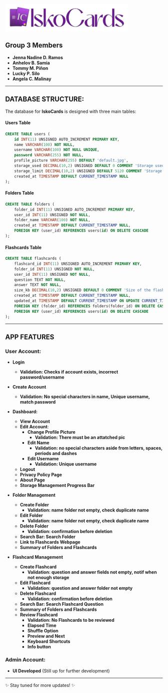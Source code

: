 ![IskoCards Logo](https://github.com/jennarms/IskoCards/blob/main/assets/LogoHeader.png)

## Group 3 Members

- **Jenna Nadine D. Ramos**
- **Anhelov B. Samia**
- **Tommy M. Piñon**
- **Lucky P. Silo**
- **Angela C. Malinay**

---

## DATABASE STRUCTURE:

The database for **IskoCards** is designed with three main tables:

#### **Users Table**
```sql
CREATE TABLE users (
    id INT(11) UNSIGNED AUTO_INCREMENT PRIMARY KEY,
    name VARCHAR(100) NOT NULL,
    username VARCHAR(100) NOT NULL UNIQUE,
    password VARCHAR(255) NOT NULL,
    profile_picture VARCHAR(255) DEFAULT 'default.jpg',
    storage_used DECIMAL(10,2) UNSIGNED DEFAULT 0 COMMENT 'Storage used in KB',
    storage_limit DECIMAL(10,2) UNSIGNED DEFAULT 5120 COMMENT 'Storage limit in KB (default: 5MB)',
    created_at TIMESTAMP DEFAULT CURRENT_TIMESTAMP NULL
);
```

#### **Folders Table**
```sql
CREATE TABLE folders (
    folder_id INT(11) UNSIGNED AUTO_INCREMENT PRIMARY KEY,
    user_id INT(11) UNSIGNED NOT NULL,
    folder_name VARCHAR(100) NOT NULL,
    created_at TIMESTAMP DEFAULT CURRENT_TIMESTAMP NULL,
    FOREIGN KEY (user_id) REFERENCES users(id) ON DELETE CASCADE
);
```
#### **Flashcards Table**
```sql
CREATE TABLE flashcards (
    flashcard_id INT(11) UNSIGNED AUTO_INCREMENT PRIMARY KEY,
    folder_id INT(11) UNSIGNED NOT NULL,
    user_id INT(11) UNSIGNED NOT NULL,
    question TEXT NOT NULL,
    answer TEXT NOT NULL,
    size_kb DECIMAL(10,2) UNSIGNED DEFAULT 0 COMMENT 'Size of the flashcard in KB',
    created_at TIMESTAMP DEFAULT CURRENT_TIMESTAMP NULL,
    updated_at TIMESTAMP DEFAULT CURRENT_TIMESTAMP ON UPDATE CURRENT_TIMESTAMP,
    FOREIGN KEY (folder_id) REFERENCES folders(folder_id) ON DELETE CASCADE,
    FOREIGN KEY (user_id) REFERENCES users(id) ON DELETE CASCADE
);
```

---

## APP FEATURES
### **User Account**:
- **Login**
    - **Validation: Checks if account exists, incorrect password/username**
- **Create Account**
    - **Validation: No special characters in name, Unique username, match password**
    
- **Dashboard:**
    - **View Account**
    - **Edit Account**:
        - **Change Profile Picture**
            - **Validation: There must be an attatched pic**
        - **Edit Name**
            - **Validation: no special characters aside from letters, spaces, periods and dashes**
        - **Edit Username**
            - **Validation: Unique username**
    - **Logout**
    - **Privacy Policy Page**
    - **About Page**
    - **Storage Management Progress Bar**

- **Folder Management**
    - **Create Folder**
        - **Validation: name folder not empty, check duplicate name**
    - **Edit Folder**
        - **Validation: name folder not empty, check duplicate name**
    - **Delete Folder**
        - **Validation: confirmation before deletion**
    - **Search Bar: Search Folder**
    - **Link to Flashcards Webpage**
    - **Summary of Folders and Flashcards**

- **Flashcard Management**
    - **Create Flashcard**
        - **Validation: question and answer fields not empty, notif when not enough storage**
    - **Edit Flashcard**
        - **Validation: question and answer folder not empty**
    - **Delete Flashcard**
        - **Validation: confirmation before deletion**
    - **Search Bar: Search Flashcard Question**
    - **Summary of Folders and Flashcards**
    - **Review Flashcard**
        - **Validation: No Flashcards to be reviewed**
        - **Elapsed Time**
        - **Shuffle Option**
        - **Preview and Next**
        - **Keyboard Shortcuts**
        - **Info button**

### Admin Account:
- **UI Developed** (Still up for further development)

---

✨ Stay tuned for more updates! ✨
